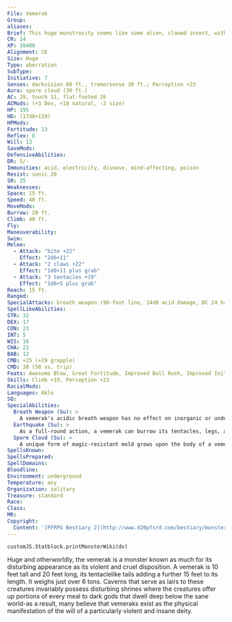 ```yaml
---
File: Vemerak
Group: 
aliases: 
Brief: This huge monstrosity seems like some alien, clawed insect, with vaguely humanoid features and three tentacular tails.
CR: 14
XP: 38400
Alignment: CE
Size: Huge
Type: aberration
SubType: 
Initiative: 7
Senses: darkvision 60 ft., tremorsense 30 ft.; Perception +23
Aura: spore cloud (30 ft.)
AC: 29, touch 11, flat-footed 26
ACMods: (+3 Dex, +18 natural, -2 size)
HP: 195
HD: (17d8+119)
HPMods: 
Fortitude: 13
Reflex: 8
Will: 13
SaveMods: 
DefensiveAbilities: 
DR: 5/-
Immunities: acid, electricity, disease, mind-affecting, poison
Resist: sonic 20
SR: 25
Weaknesses: 
Space: 15 ft.
Speed: 40 ft.
MoveMods: 
Burrow: 20 ft.
Climb: 40 ft.
Fly: 
Maneuverability: 
Swim: 
Melee: 
  - Attack: "bite +22"
    Effect: "2d6+11"
  - Attack: "2 claws +22"
    Effect: "1d8+11 plus grab"
  - Attack: "3 tentacles +19"
    Effect: "1d6+5 plus grab"
Reach: 15 ft.
Ranged: 
SpecialAttacks: breath weapon (90-foot line, 14d8 acid damage, DC 24 half, once every 1d4 rounds), constrict (tentacles 1d6+5 or claws 1d8+11), earthquake
SpellLikeAbilities: 
STR: 32
DEX: 17
CON: 23
INT: 5
WIS: 16
CHA: 22
BAB: 12
CMB: +25 (+29 grapple)
CMD: 38 (50 vs. trip)
Feats: Awesome Blow, Great Fortitude, Improved Bull Rush, Improved Initiative, Multiattack, Power Attack, Toughness, Weapon Focus (bite), Weapon Focus (claws)
Skills: Climb +19, Perception +23
RacialMods: 
Languages: Aklo
SQ: 
SpecialAbilities:
  Breath Weapon (Su): >
    A vemerak's acidic breath weapon has no effect on inorganic or undead material. If the breath weapon deals damage to a living fleshy creature, the acid creates a transparent cloud of foul-smelling vapor that fills that creature's space and persists for 1 round. Any creature in or passing through the cloud must make a DC 24 Fortitude save or be nauseated for 1d4 rounds. This cloud is a poison effect. The save DCs are Constitution-based.
  Earthquake (Su): >
    As a full-round action, a vemerak can burrow its tentacles, legs, and mouth into the ground-this action does not provoke attacks of opportunity. At the start of the next round, it creates an effect identical to an earthquake spell (CL 17th). A vemerak can maintain this zone of trembling earth indefinitely, as long as it continues to take full-round actions to maintain the effect.
  Spore Cloud (Su): >
    A unique form of magic-resistant mold grows upon the body of a vemerak. This mold is the source of the vemerak's spell resistance. When the vemerak moves, the mold exudes a cloud of spores in a 30-foot radius that acts as a targeted greater dispel magic (CL 17th) against the highest caster level magical effect the cloud touches as part of the vemerak's move that turn.
SpellsKnown: 
SpellsPrepared: 
SpellDomains: 
Bloodline: 
Environment: underground
Temperature: any
Organization: solitary
Treasure: standard
Race: 
Class: 
MR: 
Copyright:
  Content: '[PFRPG Bestiary 2](http://www.d20pfsrd.com/bestiary/monster-listings/aberrations/vemerak)'
---
```

```dataviewjs
customJS.Statblock.printMonsterWiki(dv)
```
Huge and otherworldly, the vemerak is a monster known as much for its disturbing appearance as its violent and cruel disposition.  A vemerak is 10 feet tall and 20 feet long, its tentaclelike tails adding a further 15 feet to its length. It weighs just over 6 tons. Caverns that serve as lairs to these creatures invariably possess disturbing shrines where the creatures offer up portions of every meal to dark gods that dwell deep below the sane world-as a result, many believe that vemeraks exist as the physical manifestation of the will of a particularly violent and insane deity.
